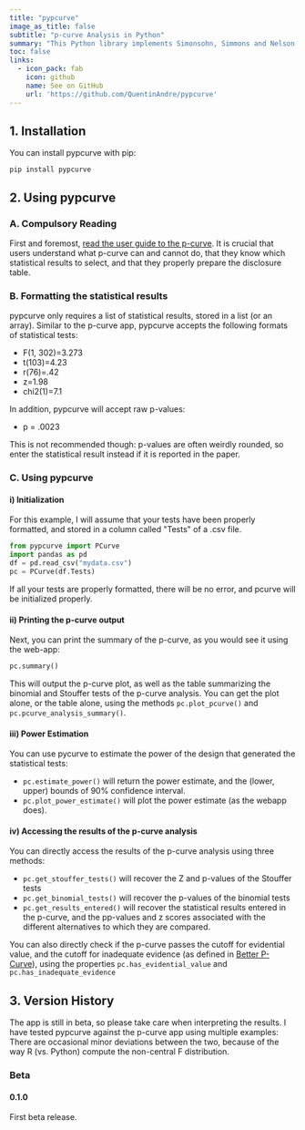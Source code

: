 ```yaml
---
title: "pypcurve"
image_as_title: false
subtitle: "p-curve Analysis in Python"
summary: "This Python library implements Simonsohn, Simmons and Nelson's 'p-curve' analysis."
toc: false
links:
  - icon_pack: fab
    icon: github
    name: See on GitHub
    url: 'https://github.com/QuentinAndre/pypcurve'
---
```


## 1. Installation

You can install pypcurve with pip:

    pip install pypcurve

## 2. Using pypcurve

### A. Compulsory Reading

First and foremost, [read the user guide to the p-curve](http://p-curve.com/guide.pdf). It is crucial that users 
understand what p-curve can and cannot do, that they know which statistical results to select, and that they properly
 prepare the disclosure table. 

### B. Formatting the statistical results

pypcurve only requires a list of statistical results, stored in a list (or an array). Similar to the p-curve app, 
pypcurve accepts the following formats of statistical tests:
* F(1, 302)=3.273
* t(103)=4.23
* r(76)=.42
* z=1.98
* chi2(1)=7.1

In addition, pypcurve will accept raw p-values:
* p = .0023

This is not recommended though: p-values are often weirdly rounded, so enter the statistical result instead if 
 it is reported in the paper.

### C. Using pypcurve

#### i) Initialization

For this example, I will assume that your tests have been properly formatted, and stored in a column
called "Tests" of a .csv file.

````python
from pypcurve import PCurve
import pandas as pd
df = pd.read_csv("mydata.csv")
pc = PCurve(df.Tests)
````

If all your tests are properly formatted, there will be no error, and pcurve will be initialized properly.

#### ii) Printing the p-curve output

Next, you can print the summary of the p-curve, as you would see it using the web-app:

````python
pc.summary()
````

This will output the p-curve plot, as well as the table summarizing the binomial and Stouffer tests of the 
p-curve analysis. You can get the plot alone, or the table alone, using the methods `pc.plot_pcurve()` and 
`pc.pcurve_analysis_summary()`.

#### iii) Power Estimation

You can use pycurve to estimate the power of the design that generated the statistical tests:
 * `pc.estimate_power()` will return the power estimate, and the (lower, upper) bounds of 90% confidence interval.
 * `pc.plot_power_estimate()` will plot the power estimate (as the webapp does).
 
#### iv) Accessing the results of the p-curve analysis

You can directly access the results of the p-curve analysis using three methods:
* `pc.get_stouffer_tests()` will recover the Z and p-values of the Stouffer tests
* `pc.get_binomial_tests()` will recover the p-values of the binomial tests
* `pc.get_results_entered()` will recover the statistical results entered in the p-curve, and the pp-values and z scores
associated with the different alternatives to which they are compared.

You can also directly check if the p-curve passes the cutoff for evidential value, and the cutoff for 
inadequate evidence (as defined in [Better P-Curve](http://p-curve.com/paper/Better%20p-curves%202015%2011%2026.pdf)), 
using the properties `pc.has_evidential_value` and `pc.has_inadequate_evidence`

## 3. Version History

The app is still in beta, so please take care when interpreting the results. I have tested pypcurve against the 
p-curve app using multiple examples: There are occasional minor deviations between the two, because of the way R (vs.
Python) compute the non-central F distribution.

### Beta

#### 0.1.0
First beta release.
